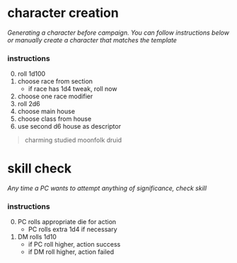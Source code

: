 # character creation
_Generating a character before campaign. You can follow instructions below 
or manually create a character that matches the template_

### instructions
0. roll 1d100
0. choose race from section
    * if race has 1d4 tweak, roll now
0. choose one race modifier
0. roll 2d6
0. choose main house
0. choose class from house
0. use second d6 house as descriptor

<descriptor> <race modifier> <race> <class>
> charming studied moonfolk druid


# skill check
_Any time a PC wants to attempt anything of significance, check skill_

### instructions

0. PC rolls appropriate die for action
    * PC rolls extra 1d4 if necessary
0. DM rolls 1d10
    * if PC roll higher, action success
    * if DM roll higher, action failed 